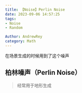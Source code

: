 ```yaml
---
title: 【Noise】Perlin Noise
date: 2023-09-06 14:57:25
tags:
- Noise
- Random

Author: AndrewRey
category: Math
---
```


在场景生成的时候用到了这个噪声

<!--more-->

## 柏林噪声（Perlin Noise）

> 经常用于地形生成
